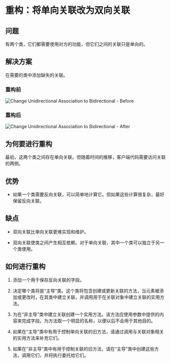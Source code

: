 # 重构：将单向关联改为双向关联

## 问题

有两个类，它们都需要使用对方的功能，但它们之间的关联只是单向的。

## 解决方案

在需要的类中添加缺失的关联。

### 重构前
![Change Unidirectional Association to Bidirectional - Before](link-to-image-before)

### 重构后
![Change Unidirectional Association to Bidirectional - After](link-to-image-after)

## 为何要进行重构

最初，这两个类之间存在单向关联。但随着时间的推移，客户端代码需要访问关联的两侧。

## 优势

- 如果一个类需要反向关联，可以简单地计算它。但如果这些计算很复杂，最好保留反向关联。
  
## 缺点

- 双向关联比单向关联更难实现和维护。
  
- 双向关联使类之间产生相互依赖。对于单向关联，其中一个类可以独立于另一个类使用。

## 如何进行重构

1. 添加一个用于保存反向关联的字段。

2. 决定哪个类将是“主导”类。这个类将包含创建或更新关联的方法，当元素被添加或更改时，在其类中建立关联，并调用用于在关联对象中建立关联的实用方法。

3. 为在“非主导”类中建立关联创建一个实用方法。该方法应使用参数中提供的内容来完成字段。为方法取一个明显的名称，以便以后不会用于其他目的。

4. 如果在“主导”类中有用于控制单向关联的旧方法，请通过调用与关联对象相关的实用方法来补充它们。

5. 如果在“非主导”类中有用于控制关联的旧方法，请在“主导”类中创建这些方法，调用它们，并将执行委托给它们。